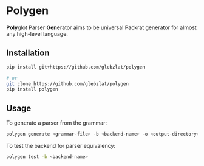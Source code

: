 # Polygen

**Poly**glot Parser **Gen**erator aims to be universal Packrat generator
for almost any high-level language.

## Installation

```sh
pip install git+https://github.com/glebzlat/polygen

# or
git clone https://github.com/glebzlat/polygen
pip install polygen
```

## Usage

To generate a parser from the grammar:

```sh
polygen generate <grammar-file> -b <backend-name> -o <output-directory>
```

To test the backend for parser equivalency:

```sh
polygen test -b <backend-name>
```

